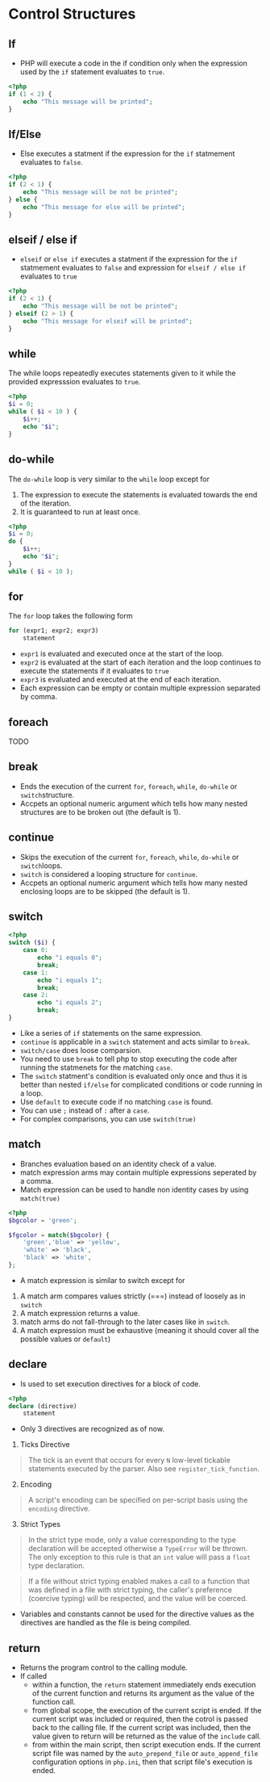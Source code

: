 # Control Structures #
## If ##
* PHP will execute a code in the if condition only when the expression used by the `if` statement evaluates to `true`.
```php
<?php
if (1 < 2) {
    echo "This message will be printed";
}
```
## If/Else ##
* Else executes a statment if the expression for the `if` statmement evaluates to `false`.
```php
<?php
if (2 < 1) {
    echo "This message will be not be printed";
} else {
    echo "This message for else will be printed";
}
```
## elseif / else if ##
* `elseif` or `else if` executes a statment if the expression for the `if` statmement evaluates to `false` and expression for `elseif / else if` evaluates to `true`
```php
<?php
if (2 < 1) {
    echo "This message will be not be printed";
} elseif (2 > 1) {
    echo "This message for elseif will be printed";
}
```
## while
The while loops repeatedly executes statements given to it while the provided expresssion evaluates to `true`.
```php
<?php
$i = 0;
while ( $i < 10 ) {
    $i++;
    echo "$i";
}
```
## do-while
The `do-while` loop is very similar to the `while` loop except for
1. The expression to execute the statements is evaluated towards the end of the iteration.
2. It is guaranteed to run at least once.
```php
<?php
$i = 0;
do {
    $i++;
    echo "$i";
}
while ( $i < 10 );
```
## for
The `for` loop takes the following form
```php
for (expr1; expr2; expr3)
    statement
```
* `expr1` is evaluated and executed once at the start of the loop.
* `expr2` is evaluated at the start of each iteration and the loop continues to execute the statements if it evaluates to `true`
* `expr3` is evaluated and executed at the end of each iteration.
* Each expression can be empty or contain multiple expression separated by comma.
## foreach
TODO
## break
* Ends the execution of the current `for`, `foreach`, `while`, `do-while` or `switch`structure.
* Accpets an optional numeric argument which tells how many nested structures are to be broken out (the default is 1).
## continue
* Skips the execution of the current `for`, `foreach`, `while`, `do-while` or `switch`loops.
* `switch` is considered a looping structure for `continue`.
* Accpets an optional numeric argument which tells how many nested enclosing loops are to be skipped (the default is 1).
## switch
```php
<?php
switch ($i) {
    case 0:
        echo "i equals 0";
        break;
    case 1:
        echo "i equals 1";
        break;
    case 2:
        echo "i equals 2";
        break;
}

```
* Like a series of `if` statements on the same expression.
* `continue` is applicable in a `switch` statement and acts similar to `break`. 
* `switch/case` does loose comparsion.
* You need to use `break` to tell php to stop executing the code after running the statmenets for the matching `case`.
* The `switch` statment's condition is evaluated only once and thus it is better than nested `if/else` for complicated conditions or code running in a loop.
* Use `default` to execute code if no matching `case` is found.
* You can use `;` instead of `:` after a `case`.
* For complex comparisons, you can use `switch(true)`
## match
* Branches evaluation based on an identity check of a value.
* match expression arms may contain multiple expressions seperated by a comma.
* Match expression can be used to handle non identity cases by using `match(true)`
```php
<?php
$bgcolor = 'green';

$fgcolor = match($bgcolor) {
    'green','blue' => 'yellow',
    'white' => 'black',
    'black' => 'white',
};
```
* A match expression is similar to switch except for
1. A match arm compares values strictly (===) instead of loosely as in `switch`
2. A match expression returns a value.
3. match arms do not fall-through to the later cases like in `switch`.
4. A match expression must be exhaustive (meaning it should cover all the possible values or `default`)
## declare
* Is used to set execution directives for a block of code.
```php
<?php
declare (directive)
    statement
```
* Only 3 directives are recognized as of now.
1. Ticks Directive

> The tick is an event that occurs for every `N` low-level tickable statements executed by the parser. Also see `register_tick_function`.

2. Encoding

> A script's encoding can be specified on per-script basis using the `encoding` directive.

3. Strict Types

> In the strict type mode, only a value corresponding to the type declaration will be accepted otherwise a `TypeError` will be thrown. The only exception to this rule is that an `int` value will pass a `float` type declaration.

> If a file without strict typing enabled makes a call to a function that was defined in a file with strict typing, the caller's preference (coercive typing) will be respected, and the value will be coerced. 

* Variables and constants cannot be used for the directive values as the directives are handled as the file is being compiled.
## return
* Returns the program control to the calling module.
* If called 
    * within a function, the `return` statement immediately ends execution of the current function and returns its argument as the value of the function call.
    * from global scope, the execution of the current script is ended. If the current script was included or required, then the cotrol is passed back to the calling file. If the current script was included, then the value given to return will be returned as the value of the `include` call.
    * from within the main script, then script execution ends. If the current script file was named by the `auto_prepend_file` or `auto_append_file` configuration options in `php.ini`, then that script file's execution is ended.